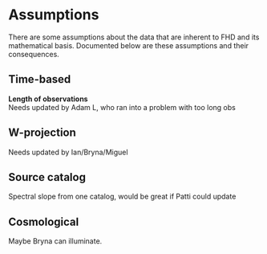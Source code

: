 # Assumptions <br />
There are some assumptions about the data that are inherent to FHD and its mathematical basis. Documented below are these assumptions and their consequences. <br />

## Time-based <br />

**Length of observations** <br />
Needs updated by Adam L, who ran into a problem with too long obs <br />

## W-projection <br />
Needs updated by Ian/Bryna/Miguel <br />

## Source catalog <br />
Spectral slope from one catalog, would be great if Patti could update <br />

## Cosmological <br />
Maybe Bryna can illuminate. <br />

